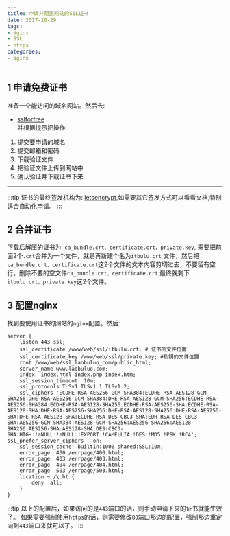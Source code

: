 ```yaml
---
title: 申请并配置网站的SSL证书
date: 2017-10-29
tags:
- Nginx
- SSL
- https
categories:
- Nginx
---
```


## 1 申请免费证书
准备一个能访问的域名网站。然后去:
* [sslforfree](https://www.sslforfree.com/ )   
并根据提示把操作:
1. 提交要申请的域名
2. 提交邮箱和密码
3. 下载验证文件
4. 把验证文件上传到网站中
5. 确认验证并下载证书下来

---
  
:::tip
证书的最终签发机构为: [letsencrypt](https://letsencrypt.org/),如需要其它签发方式可以看看文档,特别适合自动化申请。
:::
<!-- more -->
## 2 合并证书     
下载后解压的证书为: ` ca_bundle.crt、certificate.crt，private.key `, 需要把前面2个`.crt`合并为一个文件，就是再新建个名为`itbulu.crt`
文件，然后把`ca_bundle.crt、certificate.crt`这2个文件的文本内容剪切过去，不要留有空行。删除不要的空文件`ca_bundle.crt、certificate.crt`
最终就剩下`itbulu.crt，private.key`这2个文件。

## 3 配置nginx
找到要使用证书的网站的`nginx`配置。然后:
``` nginx 
server {
    listen 443 ssl;
    ssl_certificate /www/web/ssl/itbulu.crt; # 证书的文件位置
    ssl_certificate_key /www/web/ssl/private.key; #私钥的文件位置
    root /www/web/ssl_laobuluo_com/public_html;
    server_name www.laobuluo.com;
    index  index.html index.php index.htm;
    ssl_session_timeout  10m;
    ssl_protocols TLSv1 TLSv1.1 TLSv1.2;
    ssl_ciphers 'ECDHE-RSA-AES256-GCM-SHA384:ECDHE-RSA-AES128-GCM-SHA256:DHE-RSA-AES256-GCM-SHA384:DHE-RSA-AES128-GCM-SHA256:ECDHE-RSA-AES256-SHA384:ECDHE-RSA-AES128-SHA256:ECDHE-RSA-AES256-SHA:ECDHE-RSA-AES128-SHA:DHE-RSA-AES256-SHA256:DHE-RSA-AES128-SHA256:DHE-RSA-AES256-SHA:DHE-RSA-AES128-SHA:ECDHE-RSA-DES-CBC3-SHA:EDH-RSA-DES-CBC3-SHA:AES256-GCM-SHA384:AES128-GCM-SHA256:AES256-SHA256:AES128-SHA256:AES256-SHA:AES128-SHA:DES-CBC3-SHA:HIGH:!aNULL:!eNULL:!EXPORT:!CAMELLIA:!DES:!MD5:!PSK:!RC4'; ssl_prefer_server_ciphers   on;
    ssl_session_cache  builtin:1000 shared:SSL:10m;
    error_page  400 /errpage/400.html;
    error_page  403 /errpage/403.html;
    error_page  404 /errpage/404.html;
    error_page  503 /errpage/503.html;
    location ~ /\.ht {
        deny  all;
    }
}
```

:::tip
以上的配置后，如果访问的是`443`端口的话，则手动申请下来的证书就能生效了。
如果需要强制使用`https`的话，则需要修改`80`端口那边的配置，强制那边重定向到`443`端口来就可以了。
:::

